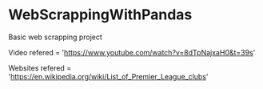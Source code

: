 # WebScrappingWithPandas
Basic web scrapping project 

Video refered = 'https://www.youtube.com/watch?v=8dTpNajxaH0&t=39s'

Websites refered = 'https://en.wikipedia.org/wiki/List_of_Premier_League_clubs'
